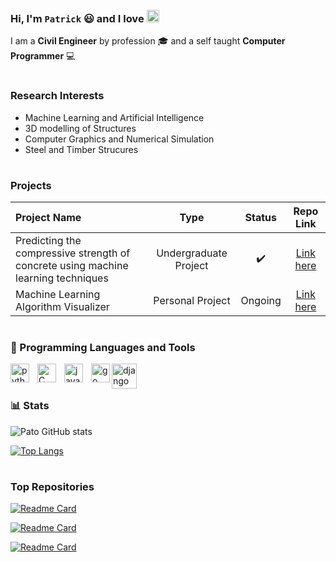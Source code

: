 <!-- </p> -->

### Hi, I'm `Patrick` :smiley: and I **love** <img  alt="python" width=20 style="margin-top:2px" src="https://cdn.jsdelivr.net/gh/devicons/devicon/icons/python/python-original.svg" />

I am a **Civil Engineer** by profession :mortar_board: and a self taught **Computer Programmer** :computer: 

#

### Research Interests

- Machine Learning and Artificial Intelligence
- 3D modelling of Structures
- Computer Graphics and Numerical Simulation
- Steel and Timber Strucures

#

### Projects

| **Project Name**                                                                  |       **Type**        |     **Status**     |                               **Repo Link**                                |
| :-------------------------------------------------------------------------------- | :-------------------: | :----------------: | :------------------------------------------------------------------------: |
| Predicting the compressive strength of concrete using machine learning techniques | Undergraduate Project | :heavy_check_mark: |      [Link here](https://www.github.com/Pato546/strength-prediction)       |
| Machine Learning Algorithm Visualizer                                             |   Personal Project    |      Ongoing       | [Link here](https://www.github.com/Pato546/machine-learning-visualization) |

#

### 🧰 Programming Languages and Tools

<img align="left" alt="python" width=30 style="padding-right:10px" src="https://cdn.jsdelivr.net/gh/devicons/devicon/icons/python/python-original.svg" />
<img align="left" alt="C" width=30 style="padding-right:10px" src="https://cdn.jsdelivr.net/gh/devicons/devicon/icons/c/c-original.svg" />
<img align="left" alt="javascript" width=30 style="padding-right:10px" src="https://cdn.jsdelivr.net/gh/devicons/devicon/icons/javascript/javascript-original.svg" />
<img align="left" alt="go" width=30 src="https://cdn.jsdelivr.net/gh/devicons/devicon/icons/go/go-original-wordmark.svg" />
<img align="left" alt="django" width=40 src="https://cdn.jsdelivr.net/gh/devicons/devicon/icons/django/django-plain-wordmark.svg" />

<br />

#

### 📊 Stats

![Pato GitHub stats](https://github-readme-stats.vercel.app/api?username=Pato546&show_icons=true&theme=transparent)

[![Top Langs](https://github-readme-stats.vercel.app/api/top-langs/?username=Pato546&theme=transparent&layout=compact)](https://github.com/anuraghazra/github-readme-stats)

#

### Top Repositories

[![Readme Card](https://github-readme-stats.vercel.app/api/pin/?username=Pato546&repo=machine-learning-visualization&theme=transparent)](https://github.com/Pato546/machine-learning-visualization)

[![Readme Card](https://github-readme-stats.vercel.app/api/pin/?username=Pato546&repo=data-structures&theme=transparent)](https://github.com/Pato546/machine-learning-visualization)

[![Readme Card](https://github-readme-stats.vercel.app/api/pin/?username=Pato546&repo=algorithms&theme=transparent)](https://github.com/Pato546/machine-learning-visualization)

<br />

<!--
  Themes Available
  ================
  dark, radical, merko, gruvbox, tokyonight, onedark, cobalt, synthwave, highcontrast, dracula
-->
